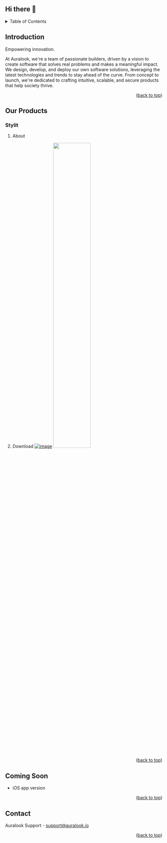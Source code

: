## Hi there 👋

<details>
  <summary>Table of Contents</summary>
  <ol>
    <li><a href="#introduction">Introduction</a></li>
    <li>
      <a href="#our-products">Our Products</a>
      <ul>
        <li><a href="#stylit">Stylit</a></li>
      </ul>
    </li>
    <li><a href="#coming-soon">Coming Soon</a></li>
    <li><a href="#contact">Contact</a></li>
  </ol>
</details>


## Introduction

Empowering innovation.

At Auralook, we're a team of passionate builders, driven by a vision to create software that solves real problems and makes a meaningful impact. We design, develop, and deploy our own software solutions, leveraging the latest technologies and trends to stay ahead of the curve. From concept to launch, we're dedicated to crafting intuitive, scalable, and secure products that help society thrive.

<p align="right">(<a href="#readme-top">back to top</a>)</p>


## Our Products

### Stylit

1. About

2. Download
   [![image](https://github.com/user-attachments/assets/d1355bf2-3ccc-43e1-8b33-d47e4c2020cb)](https://play.google.com/store/apps/details?id=com.auralook.stylit)
   <img src="https://github.com/user-attachments/assets/d1355bf2-3ccc-43e1-8b33-d47e4c2020cb" width="50%">

<p align="right">(<a href="#readme-top">back to top</a>)</p>

## Coming Soon

* iOS app version

<p align="right">(<a href="#readme-top">back to top</a>)</p>


## Contact

Auralook Support - support@auralook.io

<p align="right">(<a href="#readme-top">back to top</a>)</p>


